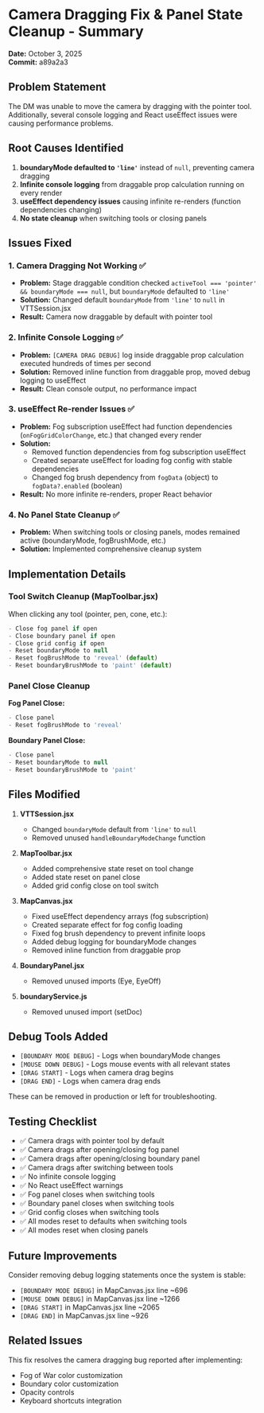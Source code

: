 # Camera Dragging Fix & Panel State Cleanup - Summary

**Date:** October 3, 2025  
**Commit:** a89a2a3

## Problem Statement

The DM was unable to move the camera by dragging with the pointer tool. Additionally, several console logging and React useEffect issues were causing performance problems.

## Root Causes Identified

1. **boundaryMode defaulted to `'line'`** instead of `null`, preventing camera dragging
2. **Infinite console logging** from draggable prop calculation running on every render
3. **useEffect dependency issues** causing infinite re-renders (function dependencies changing)
4. **No state cleanup** when switching tools or closing panels

## Issues Fixed

### 1. Camera Dragging Not Working ✅
- **Problem:** Stage draggable condition checked `activeTool === 'pointer' && boundaryMode === null`, but `boundaryMode` defaulted to `'line'`
- **Solution:** Changed default `boundaryMode` from `'line'` to `null` in VTTSession.jsx
- **Result:** Camera now draggable by default with pointer tool

### 2. Infinite Console Logging ✅
- **Problem:** `[CAMERA DRAG DEBUG]` log inside draggable prop calculation executed hundreds of times per second
- **Solution:** Removed inline function from draggable prop, moved debug logging to useEffect
- **Result:** Clean console output, no performance impact

### 3. useEffect Re-render Issues ✅
- **Problem:** Fog subscription useEffect had function dependencies (`onFogGridColorChange`, etc.) that changed every render
- **Solution:** 
  - Removed function dependencies from fog subscription useEffect
  - Created separate useEffect for loading fog config with stable dependencies
  - Changed fog brush dependency from `fogData` (object) to `fogData?.enabled` (boolean)
- **Result:** No more infinite re-renders, proper React behavior

### 4. No Panel State Cleanup ✅
- **Problem:** When switching tools or closing panels, modes remained active (boundaryMode, fogBrushMode, etc.)
- **Solution:** Implemented comprehensive cleanup system

## Implementation Details

### Tool Switch Cleanup (MapToolbar.jsx)
When clicking any tool (pointer, pen, cone, etc.):
```javascript
- Close fog panel if open
- Close boundary panel if open  
- Close grid config if open
- Reset boundaryMode to null
- Reset fogBrushMode to 'reveal' (default)
- Reset boundaryBrushMode to 'paint' (default)
```

### Panel Close Cleanup

**Fog Panel Close:**
```javascript
- Close panel
- Reset fogBrushMode to 'reveal'
```

**Boundary Panel Close:**
```javascript
- Close panel
- Reset boundaryMode to null
- Reset boundaryBrushMode to 'paint'
```

## Files Modified

1. **VTTSession.jsx**
   - Changed `boundaryMode` default from `'line'` to `null`
   - Removed unused `handleBoundaryModeChange` function

2. **MapToolbar.jsx**
   - Added comprehensive state reset on tool change
   - Added state reset on panel close
   - Added grid config close on tool switch

3. **MapCanvas.jsx**
   - Fixed useEffect dependency arrays (fog subscription)
   - Created separate effect for fog config loading
   - Fixed fog brush dependency to prevent infinite loops
   - Added debug logging for boundaryMode changes
   - Removed inline function from draggable prop

4. **BoundaryPanel.jsx**
   - Removed unused imports (Eye, EyeOff)

5. **boundaryService.js**
   - Removed unused import (setDoc)

## Debug Tools Added

- `[BOUNDARY MODE DEBUG]` - Logs when boundaryMode changes
- `[MOUSE DOWN DEBUG]` - Logs mouse events with all relevant states
- `[DRAG START]` - Logs when camera drag begins
- `[DRAG END]` - Logs when camera drag ends

These can be removed in production or left for troubleshooting.

## Testing Checklist

- ✅ Camera drags with pointer tool by default
- ✅ Camera drags after opening/closing fog panel
- ✅ Camera drags after opening/closing boundary panel
- ✅ Camera drags after switching between tools
- ✅ No infinite console logging
- ✅ No React useEffect warnings
- ✅ Fog panel closes when switching tools
- ✅ Boundary panel closes when switching tools
- ✅ Grid config closes when switching tools
- ✅ All modes reset to defaults when switching tools
- ✅ All modes reset when closing panels

## Future Improvements

Consider removing debug logging statements once the system is stable:
- `[BOUNDARY MODE DEBUG]` in MapCanvas.jsx line ~696
- `[MOUSE DOWN DEBUG]` in MapCanvas.jsx line ~1266
- `[DRAG START]` in MapCanvas.jsx line ~2065
- `[DRAG END]` in MapCanvas.jsx line ~926

## Related Issues

This fix resolves the camera dragging bug reported after implementing:
- Fog of War color customization
- Boundary color customization
- Opacity controls
- Keyboard shortcuts integration

